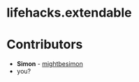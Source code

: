 # lifehacks.extendable

# Contributors

- **Simon** - [mightbesimon](https://github.com/mightbesimon)
- you?
